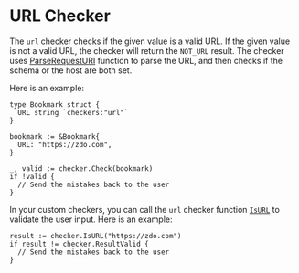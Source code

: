 # URL Checker

The `url` checker checks if the given value is a valid URL. If the given value is not a valid URL, the checker will return the `NOT_URL` result. The checker uses [ParseRequestURI](https://pkg.go.dev/net/url#ParseRequestURI) function to parse the URL, and then checks if the schema or the host are both set.

Here is an example:

```golang
type Bookmark struct {
  URL string `checkers:"url"`
}

bookmark := &Bookmark{
  URL: "https://zdo.com",
}

_, valid := checker.Check(bookmark)
if !valid {
  // Send the mistakes back to the user
}
```

In your custom checkers, you can call the `url` checker function [`IsURL`](https://pkg.go.dev/github.com/cinar/checker#IsURL) to validate the user input. Here is an example:

```golang
result := checker.IsURL("https://zdo.com")
if result != checker.ResultValid {
  // Send the mistakes back to the user
}
```
